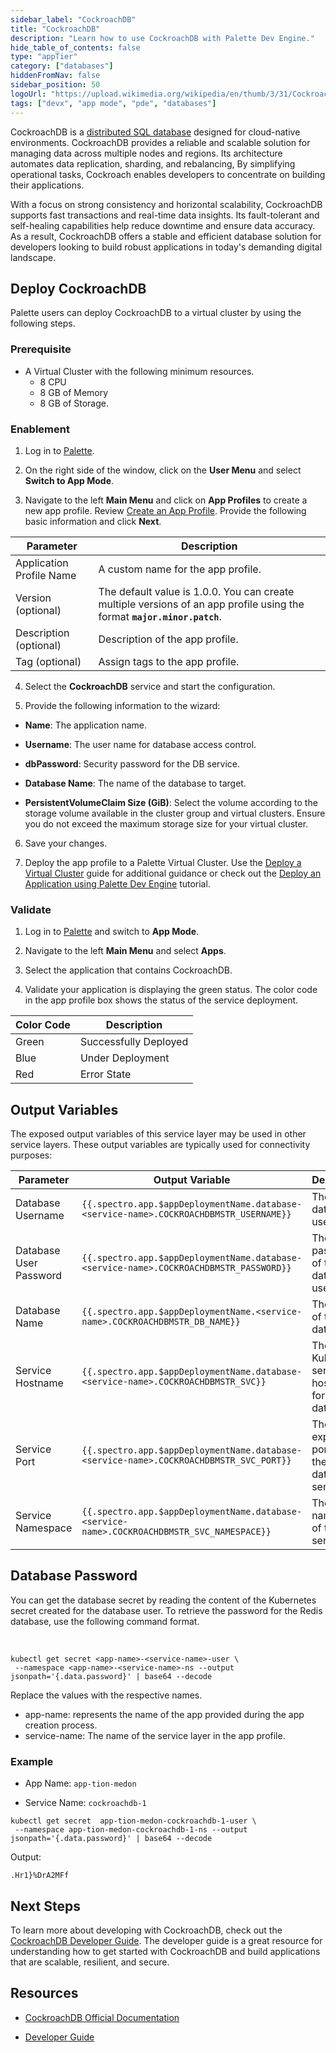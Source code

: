 ```yaml
---
sidebar_label: "CockroachDB"
title: "CockroachDB"
description: "Learn how to use CockroachDB with Palette Dev Engine."
hide_table_of_contents: false
type: "appTier"
category: ["databases"]
hiddenFromNav: false
sidebar_position: 50
logoUrl: "https://upload.wikimedia.org/wikipedia/en/thumb/3/31/Cockroach_Labs_Logo.webp/220px-Cockroach_Labs_Logo.webp"
tags: ["devx", "app mode", "pde", "databases"]
---
```


CockroachDB is a [distributed SQL database](https://www.cockroachlabs.com/blog/what-is-distributed-sql/) designed for
cloud-native environments. CockroachDB provides a reliable and scalable solution for managing data across multiple nodes
and regions. Its architecture automates data replication, sharding, and rebalancing, By simplifying operational tasks,
Cockroach enables developers to concentrate on building their applications.

With a focus on strong consistency and horizontal scalability, CockroachDB supports fast transactions and real-time data
insights. Its fault-tolerant and self-healing capabilities help reduce downtime and ensure data accuracy. As a result,
CockroachDB offers a stable and efficient database solution for developers looking to build robust applications in
today's demanding digital landscape.

## Deploy CockroachDB

Palette users can deploy CockroachDB to a virtual cluster by using the following steps.

### Prerequisite

- A Virtual Cluster with the following minimum resources.
  - 8 CPU
  - 8 GB of Memory
  - 8 GB of Storage.

### Enablement

1. Log in to [Palette](https://console.spectrocloud.com).

2. On the right side of the window, click on the **User Menu** and select **Switch to App Mode**.

3. Navigate to the left **Main Menu** and click on **App Profiles** to create a new app profile. Review
   [Create an App Profile](../../../profiles/app-profiles/create-app-profiles/create-app-profiles.md). Provide the
   following basic information and click **Next**.

| Parameter                | Description                                                                                                              |
| ------------------------ | ------------------------------------------------------------------------------------------------------------------------ |
| Application Profile Name | A custom name for the app profile.                                                                                       |
| Version (optional)       | The default value is 1.0.0. You can create multiple versions of an app profile using the format **`major.minor.patch`**. |
| Description (optional)   | Description of the app profile.                                                                                          |
| Tag (optional)           | Assign tags to the app profile.                                                                                          |

4. Select the **CockroachDB** service and start the configuration.

5. Provide the following information to the wizard:

- **Name**: The application name.

- **Username**: The user name for database access control.

- **dbPassword**: Security password for the DB service.

- **Database Name**: The name of the database to target.

- **PersistentVolumeClaim Size (GiB)**: Select the volume according to the storage volume available in the cluster group
  and virtual clusters. Ensure you do not exceed the maximum storage size for your virtual cluster.

6. Save your changes.

7. Deploy the app profile to a Palette Virtual Cluster. Use the
   [Deploy a Virtual Cluster](../../../clusters/palette-virtual-clusters/deploy-virtual-cluster.md#deploy-a-virtual-cluster)
   guide for additional guidance or check out the
   [Deploy an Application using Palette Dev Engine](../../apps/deploy-app.md) tutorial.

### Validate

1. Log in to [Palette](https://console.spectrocloud.com) and switch to **App Mode**.

2. Navigate to the left **Main Menu** and select **Apps**.

3. Select the application that contains CockroachDB.

4. Validate your application is displaying the green status. The color code in the app profile box shows the status of
   the service deployment.

| **Color Code** | **Description**       |
| -------------- | --------------------- |
| Green          | Successfully Deployed |
| Blue           | Under Deployment      |
| Red            | Error State           |

## Output Variables

The exposed output variables of this service layer may be used in other service layers. These output variables are
typically used for connectivity purposes:

| Parameter              | Output Variable                                                                             | Description                                       |
| ---------------------- | ------------------------------------------------------------------------------------------- | ------------------------------------------------- |
| Database Username      | `{{.spectro.app.$appDeploymentName.database-<service-name>.COCKROACHDBMSTR_USERNAME}}`      | The database user name.                           |
| Database User Password | `{{.spectro.app.$appDeploymentName.database-<service-name>.COCKROACHDBMSTR_PASSWORD}}`      | The password of the database user name.           |
| Database Name          | `{{.spectro.app.$appDeploymentName.<service-name>.COCKROACHDBMSTR_DB_NAME}}`                | The name of the database.                         |
| Service Hostname       | `{{.spectro.app.$appDeploymentName.database-<service-name>.COCKROACHDBMSTR_SVC}}`           | The Kubernetes service hostname for the database. |
| Service Port           | `{{.spectro.app.$appDeploymentName.database-<service-name>.COCKROACHDBMSTR_SVC_PORT}}`      | The exposed ports for the database service.       |
| Service Namespace      | `{{.spectro.app.$appDeploymentName.database-<service-name>.COCKROACHDBMSTR_SVC_NAMESPACE}}` | The namespace of the service.                     |

## Database Password

You can get the database secret by reading the content of the Kubernetes secret created for the database user. To
retrieve the password for the Redis database, use the following command format.

<br />

```shell
kubectl get secret <app-name>-<service-name>-user \
 --namespace <app-name>-<service-name>-ns --output jsonpath='{.data.password}' | base64 --decode
```

Replace the values with the respective names.

- app-name: represents the name of the app provided during the app creation process.
- service-name: The name of the service layer in the app profile.

### Example

- App Name: `app-tion-medon`

- Service Name: `cockroachdb-1`

```shell
kubectl get secret  app-tion-medon-cockroachdb-1-user \
 --namespace app-tion-medon-cockroachdb-1-ns --output jsonpath='{.data.password}' | base64 --decode
```

Output:

```shell
.Hr1}%DrA2MFf
```

## Next Steps

To learn more about developing with CockroachDB, check out the
[CockroachDB Developer Guide](https://www.cockroachlabs.com/docs/stable/developer-guide-overview.html). The developer
guide is a great resource for understanding how to get started with CockroachDB and build applications that are
scalable, resilient, and secure.

## Resources

- [CockroachDB Official Documentation](https://www.cockroachlabs.com/docs/)

- [Developer Guide](https://www.cockroachlabs.com/docs/stable/developer-guide-overview.html)
